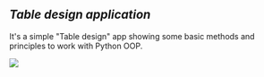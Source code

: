 ## _Table design application_

It's a simple "Table design" app showing some basic methods and principles to work with Python OOP.  

<img src="C:\Users\ydragnev\Downloads\Table_design_UML.drawio.png">
